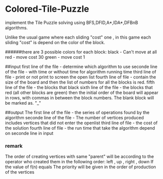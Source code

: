 # Colored-Tile-Puzzle
implement the Tile Puzzle solving using BFS,DFID,A*,IDA*,DFBnB algorithms. 

Unlike the usual game where each sliding "cost" one ,
in this game each sliding "cost" is depend on the color of the block.

######there are 3 possible colors for each block:
black - Can't move at all
red - move cost 30
green - move cost 1 

##input
first line of the file - determine which algorithm to use 
seconde line of the file - with time or without time for algorithm running time
third line of file - print or not print to screen the open list
fourth line of file - contain the size of the board   and then the list of numbers for all the blocks is red.
fifth line of the file - the blocks that black
sixth line of the file - the blocks that red (all other blocks are green)
then the initial order of the board will appear in rows, with commas in between the block numbers. The blank block will be marked as. "_"

##output
The first line of the file - the series of operations found by the algorithm
seconde line of the file - The number of vertices produced includes vertices that did not enter the openlist
third line of file - the cost of the solution
fourth line of file - the run time that take the algorithm depend on seconde line in input

### remark
The order of creating vertices with same "parent" will be according to the operator who created them in the following order: left , up , right , down
If the value of f(n) equals
The priority will be given in the order of production of the vertices

